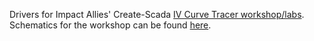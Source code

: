 Drivers for Impact Allies' Create-Scada [IV Curve Tracer workshop/labs](https://www.impactallies.com/iv-curve-tracer-lab). Schematics for the workshop can be found [here](https://github.com/create-scada/iv-curve-tracer-schematic).
